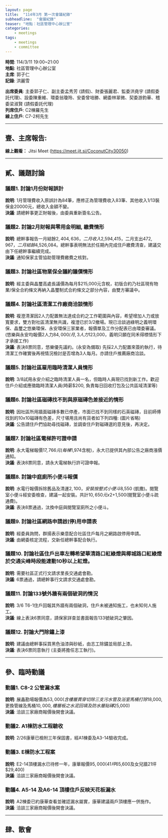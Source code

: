 ```yaml
---
layout: page
title:  "114年3月 第一次會議紀錄"
subheadline:  "會議紀錄"
teaser: "地點：社區管理中心辦公室"
categories:
    - meetings
tags:
    - meetings
    - committee
---
```

**時間**: 114/3/11 19:00~21:00<br>
**地點**: 社區管理中心辦公室<br>
**主席**: 郭子仁<br>
**記錄**: 洪麗雪<br>

**出席委員**: 主委郭子仁、副主委孟秀芳 (請假)、財委張麗君、監委洪堯宇 (請假委託代理)、設委陳重維、環委翁瓊玲、安委曾培勝、網委林翠微、契委游鈞華、稽委梁淑賢 (請假委託代理)<br>
**列席住戶**: C2棟羅先生<br>
**線上住戶**: C7-2柯先生<br>

---
## 壹、主席報告: 
**線上觀看：** Jitsi Meet (https://meet.jit.si/CoconutCity30050)

---
## 貳、議題討論

### 議題1. 討論1月份財報誤計
**說明**: 1月管理費收入原誤計為84筆，應修正為管理費收入83筆、其他收入1/13裝保金20000元，總收入金額不變。<br>
**決議**: 請總幹事更正財報後，由委員重新簽名公告。<br>

### 議題2. 討論2月財報與零用金明細, 繳費情形
**說明**: 總幹事報告一月結餘$2,404,636，二月收入$2,594,415，二月支出$472,967，二月結餘$4,526,084。總幹事表明無法於任期內完成住戶繳費清查，建議交由下任總幹事繼續完成。<br>
**決議**: 通知保家主管協助管理費繳費之核對。<br>

### 議題3. 討論社區物業保全議約議價情形
**說明**: 經主委與晶璽高處長議價為每月$215,000元含稅，初版合約乃社區現有物業/保全合約條文再納入晶璽制式合約條文之部分內容，由雙方審議中。<br>

### 議題4. 討論社區清潔工作廠商洽談情形
**說明**: 複澄清潔因2人力配置無法達成合約之工作範圍與內容，希望增加人力或放寬要求，雙方對社區清潔無共識，複澄已於3/2撤場。現已洽談過綠明之義明環保、晶璽之悠樂環保、永安環保三家業者，報價單及工作分配表已由環委審議。(悠樂與永安均報價2人力$84,000/月, 3人力$123,000，義明只願在同禾得標情形下才承接工作)<br>
**決議**: 表決8票同意，悠樂優先議約。(永安為備取) 先採2人力配置來簽約執行，待清潔工作確實後再視情況檢討是否增為3人每月。亦請住戶推薦廠商洽談。<br>

### 議題5. 討論社區雇用臨時清潔人員情形
**說明**: 3/8試用永安介紹之臨時清潔人員一名，但臨時人員現已找到新工作。歡迎住戶介紹或應徵臨時清潔人員(時薪$200, 負責每日回收打包及公共區域清潔等)<br>

### 議題6. 討論社區磁磚找不到與原磁磚色差接近的情形
**說明**: 因社區所用牆面磁磚多數已停產，市面已找不到同樣的石英磁磚，目前師傅找到的10x10磁磚有色差，尺寸堪用且尚有貨者如下列四種: (圖片省略)<br>
**決議**: 公告請住戶們協助尋找磁磚，並調查住戶對磁磚選的意見後，再決定。<br>

### 議題7. 討論社區電梯許可證申請
**說明**: 永大電梯報價$17,766元 (每棟$1,974含稅)，永大已提供其內部公告之廠商漲價通知。<br>
**決議**: 表決8票同意，請永大電梯執行許可證申報。<br>

### 議題8. 討論中庭廁所小便斗報價
**說明**: 水電行報價拆除舊品及清運$2,100，安裝按壓式小便斗$8,550 (凱撒)。閱覽室小便斗經安委檢查，建議一起安裝。共計$10,650元 x2 +$1,500(閱覽室小便斗疏通費)。<br>
**決議**: 表決8票通過，汰換中庭與閱覽室廁所之小便斗。<br>

### 議題9. 討論社區網路申請啟(停)用申請表
**說明**: 經委員詢問，群揚表示樂意配合社區住戶每月之網路啟停用申請。<br>
**決議**: 由網委核定流程，交新任總幹事配合執行。<br>

### 議題10. 討論社區住戶出車左轉希望華清路口紅綠燈與椰城路口紅綠燈於交通尖峰時段能連動10秒以上紅燈。
**說明**: 需要社區正式行文請求里長交通處會勘。<br>
**決議**: 6票通過，請總幹事行文請求交通處會勘。<br>

### 議題11. 討論133號外牆有兩個破洞的情況
**說明**: 3/6 T6-1住戶回報其外牆有兩個破洞，住戶未被通知施工，也未知何人施工。<br>
**決議**: 線上表決6票同意，請保家詳查並書面報告133號破洞之肇因。<br>

### 議題12. 討論大門除鏽上漆
**說明**: 建議由總幹事採買黑色油漆與砂紙，由志工除鏽並局部上漆。<br>
**決議**: 表決6票同意執行 (主委將擔任志工執行)。<br>

---
## 參、臨時動議

### 動議1. C8-2 公管漏水案
**說明**: 展鑫勘場報價為$53,000 (含樓層貫穿切除三支污水管及浴室馬桶打除$18,000, 更換管線及馬桶$10,000, 樓層板之水泥回填及防水層貼磚$25,000)<br>
**決議**: 洽談三家廠商報價後開會決議。<br>

### 動議2. A1棟防水工程驗收
**說明**: 2/26康華已檢附三年保固書，經A1棟委及A3-14驗收完成。

### 動議3. E棟防水工程案
**說明**: E2-14頂樓漏水已待修一年，康華報價$95,000 (41坪$65,600及女兒牆21坪$29,400)<br>
**決議**: 洽談三家廠商報價後開會決議。<br>

### 動議4. A5-14 及A6-14 頂樓住戶反映天花板漏水
**說明**: A2棟委已約康華查看並確認漏水屬實，康華建議兩戶頂樓應一併施作。<br>
**決議**: 洽談三家廠商報價後開會決議。<br>

---
## 肆、散會

